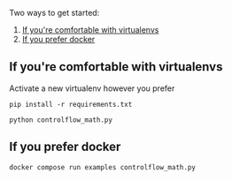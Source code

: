 Two ways to get started:

1. [If you're comfortable with virtualenvs](#if-youre-comfortable-with-virtualenvs)
2. [If you prefer docker](#if-you-prefer-docker)

## If you're comfortable with virtualenvs

Activate a new virtualenv however you prefer

```
pip install -r requirements.txt
```


```
python controlflow_math.py
```

## If you prefer docker

```
docker compose run examples controlflow_math.py
```
